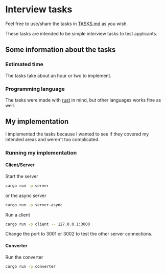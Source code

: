# Interview tasks

Feel free to use/share the tasks in [TASKS.md](/TASKS.md) as you wish.

These tasks are intended to be simple interview tasks to test applicants.

## Some information about the tasks

### Estimated time

The tasks take about an hour or two to implement.

### Programming language

The tasks were made with [rust](https://www.rust-lang.org/) in mind, but other languages works fine as well.

## My implementation

I implemented the tasks because I wanted to see if they covered my intended areas and weren't too complicated.

### Running my implementation

#### Client/Server

Start the server

```sh
cargo run -p server
```

or the async server

```sh
cargo run -p server-async
```

Run a client

```sh
cargo run -p client -- 127.0.0.1:3000
```

Change the port to 3001 or 3002 to test the other server connections.

#### Converter

Run the converter

```sh
cargo run -p converter
```
